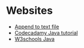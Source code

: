 # Websites
* [Append to text file](https://stackoverflow.com/questions/4614227/how-to-add-a-new-line-of-text-to-an-existing-file-in-java)
* [Codecadamy Java tutorial](https://www.codecademy.com/courses/learn-java/lessons/hello-world-java/exercises/introduction-to-java)
* [W3schools Java](https://www.w3schools.com/java/default.asp)
